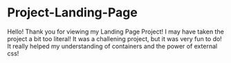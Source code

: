 # Project-Landing-Page

Hello! Thank you for viewing my Landing Page Project! I may have taken the project a bit too literal! It was a challening project,
but it was very fun to do! It really helped my understanding of containers and the power of external css!
